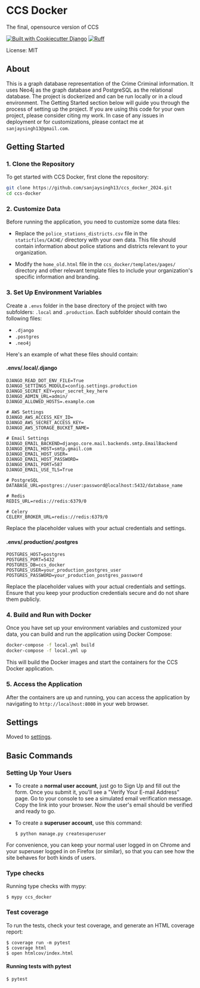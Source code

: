 # CCS Docker

The final, opensource version of CCS

[![Built with Cookiecutter Django](https://img.shields.io/badge/built%20with-Cookiecutter%20Django-ff69b4.svg?logo=cookiecutter)](https://github.com/cookiecutter/cookiecutter-django/)
[![Ruff](https://img.shields.io/endpoint?url=https://raw.githubusercontent.com/astral-sh/ruff/main/assets/badge/v2.json)](https://github.com/astral-sh/ruff)

License: MIT

## About

This is a graph database representation of the Crime Criminal information. It uses Neo4j as the graph database and PostgreSQL as the relational database. The project is dockerized and can be run locally or in a cloud environment. The Getting Started section below will guide you through the process of setting up the project. If you are using this code for your own project, please consider citing my work. In case of any issues in deployment or for customizations, please contact me at `sanjaysingh13@gmail.com`.

## Getting Started

### 1. Clone the Repository

To get started with CCS Docker, first clone the repository:

```bash
git clone https://github.com/sanjaysingh13/ccs_docker_2024.git
cd ccs-docker
```

### 2. Customize Data

Before running the application, you need to customize some data files:

- Replace the `police_stations_districts.csv` file in the `staticfiles/CACHE/` directory with your own data. This file should contain information about police stations and districts relevant to your organization.

- Modify the `home_old.html` file in the `ccs_docker/templates/pages/` directory and other relevant template files to include your organization's specific information and branding.

### 3. Set Up Environment Variables

Create a `.envs` folder in the base directory of the project with two subfolders: `.local` and `.production`. Each subfolder should contain the following files:

- `.django`
- `.postgres`
- `.neo4j`

Here's an example of what these files should contain:

#### .envs/.local/.django

```
DJANGO_READ_DOT_ENV_FILE=True
DJANGO_SETTINGS_MODULE=config.settings.production
DJANGO_SECRET_KEY=your_secret_key_here
DJANGO_ADMIN_URL=admin/
DJANGO_ALLOWED_HOSTS=.example.com

# AWS Settings
DJANGO_AWS_ACCESS_KEY_ID=
DJANGO_AWS_SECRET_ACCESS_KEY=
DJANGO_AWS_STORAGE_BUCKET_NAME=

# Email Settings
DJANGO_EMAIL_BACKEND=django.core.mail.backends.smtp.EmailBackend
DJANGO_EMAIL_HOST=smtp.gmail.com
DJANGO_EMAIL_HOST_USER=
DJANGO_EMAIL_HOST_PASSWORD=
DJANGO_EMAIL_PORT=587
DJANGO_EMAIL_USE_TLS=True

# PostgreSQL
DATABASE_URL=postgres://user:password@localhost:5432/database_name

# Redis
REDIS_URL=redis://redis:6379/0

# Celery
CELERY_BROKER_URL=redis://redis:6379/0

```

Replace the placeholder values with your actual credentials and settings.

#### .envs/.production/.postgres

```
POSTGRES_HOST=postgres
POSTGRES_PORT=5432
POSTGRES_DB=ccs_docker
POSTGRES_USER=your_production_postgres_user
POSTGRES_PASSWORD=your_production_postgres_password

```

Replace the placeholder values with your actual credentials and settings. Ensure that you keep your production credentials secure and do not share them publicly.

### 4. Build and Run with Docker

Once you have set up your environment variables and customized your data, you can build and run the application using Docker Compose:

```bash
docker-compose -f local.yml build
docker-compose -f local.yml up
```

This will build the Docker images and start the containers for the CCS Docker application.

### 5. Access the Application

After the containers are up and running, you can access the application by navigating to `http://localhost:8000` in your web browser.

## Settings

Moved to [settings](http://cookiecutter-django.readthedocs.io/en/latest/settings.html).

## Basic Commands

### Setting Up Your Users

- To create a **normal user account**, just go to Sign Up and fill out the form. Once you submit it, you'll see a "Verify Your E-mail Address" page. Go to your console to see a simulated email verification message. Copy the link into your browser. Now the user's email should be verified and ready to go.

- To create a **superuser account**, use this command:

      $ python manage.py createsuperuser

For convenience, you can keep your normal user logged in on Chrome and your superuser logged in on Firefox (or similar), so that you can see how the site behaves for both kinds of users.

### Type checks

Running type checks with mypy:

    $ mypy ccs_docker

### Test coverage

To run the tests, check your test coverage, and generate an HTML coverage report:

    $ coverage run -m pytest
    $ coverage html
    $ open htmlcov/index.html

#### Running tests with pytest

    $ pytest
